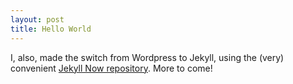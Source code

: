 ```yaml
---
layout: post
title: Hello World
---
```


I, also, made the switch from Wordpress to Jekyll, using the (very) convenient
[Jekyll Now repository](https://github.com/barryclark/jekyll-now). More to come!
